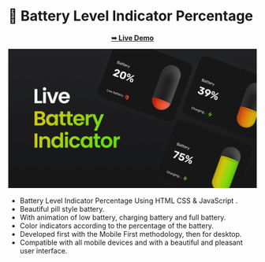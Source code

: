 # 🔋 Battery Level Indicator Percentage
<div align = 'center'>

<a href="https://adnan-bhaldar.github.io/Live-battery-percentage/"><strong>➥ Live Demo</strong></a>

![preview img](/preview.png)
</div>

- Battery Level Indicator Percentage Using HTML CSS & JavaScript .
- Beautiful pill style battery.
- With animation of low battery, charging battery and full battery.
- Color indicators according to the percentage of the battery.
- Developed first with the Mobile First methodology, then for desktop.
- Compatible with all mobile devices and with a beautiful and pleasant user interface.



